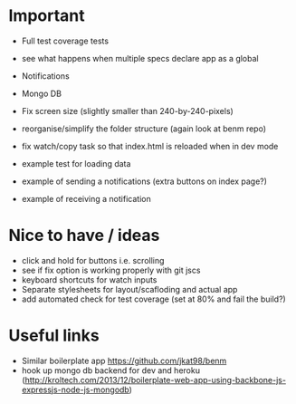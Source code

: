 # Important

- Full test coverage tests
- see what happens when multiple specs declare app as a global
- Notifications
- Mongo DB

- Fix screen size (slightly smaller than 240-by-240-pixels)

- reorganise/simplify the folder structure (again look at benm repo)
- fix watch/copy task so that index.html is reloaded when in dev mode

- example test for loading data

- example of sending a notifications (extra buttons on index page?)
- example of receiving a notification


# Nice to have / ideas
- click and hold for buttons i.e. scrolling
- see if fix option is working properly with git jscs
- keyboard shortcuts for watch inputs
- Separate stylesheets for layout/scafloding and actual app
- add automated check for test coverage (set at 80% and fail the build?)


# Useful links
- Similar boilerplate app https://github.com/jkat98/benm
- hook up mongo db backend for dev and heroku (http://kroltech.com/2013/12/boilerplate-web-app-using-backbone-js-expressjs-node-js-mongodb)

